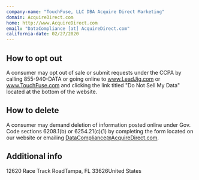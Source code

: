 ```yaml
---
company-name: "TouchFuse, LLC DBA Acquire Direct Marketing"
domain: AcquireDirect.com
home: http://www.AcquireDirect.com
email: "DataCompliance [at] AcquireDirect.com"
california-date: 02/27/2020
---
```

## How to opt out


A consumer may opt out of sale or submit requests under the CCPA by calling 855-940-DATA or going online to www.LeadJig.com or www.TouchFuse.com and clicking the link titled "Do Not Sell My Data" located at the bottom of the website.

## How to delete


A consumer may demand deletion of information posted online under Gov. Code sections 6208.1(b) or 6254.21(c)(1) by completing the form located on our website or emailing DataCompliance@AcquireDirect.com.

## Additional info




12620 Race Track RoadTampa, FL 33626United States













